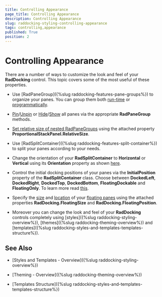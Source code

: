 ```yaml
---
title: Controlling Appearance
page_title: Controlling Appearance
description: Controlling Appearance
slug: raddocking-styling-controlling-appearance
tags: controlling,appearance
published: True
position: 2
---
```


# Controlling Appearance

There are a number of ways to customize the look and feel of your __RadDocking__ control. This topic covers some of the most useful of these properties.

* Use [RadPaneGroup]({%slug raddocking-features-pane-groups%}) to organize your panes. You can group them both [run-time](#Grouping_Panes_Run-time) or [programmatically](#Grouping_Panes_Programmatically). 

* [Pin](#Pinning_All_Panes)/[Unpin](#Unpining_All_Panes) or [Hide](#Hiding_All_Panes)/[Show](#Showing_All_Panes) all panes via the appropriate __RadPaneGroup__ methods. 

* [Set relative size of nested RadPaneGroups](#Set_Relative_Size_to_the_RadPaneGroup) using the attached property __ProportionalStackPanel.RelativeSize__. 

* Use [RadSplitContainer]({%slug raddocking-features-split-container%}) to split your panes according to your needs. 

* Change the orientation of your __RadSplitContainer__ to __Horizontal__ or __Vertical__ using its __Orientation__ property as shown [here](#Setting_the_Orientation_Property_in_XAML). 

* Control the initial docking positions of your panes via the __InitialPosition__ property of the __RadSplitContainer__ class. Choose between __DockedLeft__, __DockedRight__, __DockedTop__, __DockedBottom__, __FloatingDockable__ and __FloatingOnly__. To learn more read [this](#Setting_the_InitialPosition_of_the_RadSplitContainer_in_XAML). 

* Specify the [size](#Setting_the_Initial_FloatingSize_of_the_RadSplitContainer) and [location](#Setting_the_Initial_FloatingLocation_of_the_RadSplitContainer) of your [floating panes](#Floating_Panes) using the attached properties __RadDocking.FloatingSize__ and __RadDocking.FloatingPosition__. 

* Moreover you can change the look and feel of your __RadDocking__ controls completely using [styles]({%slug raddocking-styling-overview%}), [themes]({%slug raddocking-theming-overview%}) and [templates]({%slug raddocking-styles-and-templates-templates-structure%}). 

## See Also

 * [Styles and Templates - Overview]({%slug raddocking-styling-overview%})

 * [Theming - Overview]({%slug raddocking-theming-overview%})

 * [Templates Structure]({%slug raddocking-styles-and-templates-templates-structure%})
